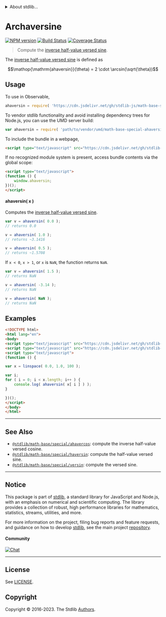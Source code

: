 <!--

@license Apache-2.0

Copyright (c) 2018 The Stdlib Authors.

Licensed under the Apache License, Version 2.0 (the "License");
you may not use this file except in compliance with the License.
You may obtain a copy of the License at

   http://www.apache.org/licenses/LICENSE-2.0

Unless required by applicable law or agreed to in writing, software
distributed under the License is distributed on an "AS IS" BASIS,
WITHOUT WARRANTIES OR CONDITIONS OF ANY KIND, either express or implied.
See the License for the specific language governing permissions and
limitations under the License.

-->


<details>
  <summary>
    About stdlib...
  </summary>
  <p>We believe in a future in which the web is a preferred environment for numerical computation. To help realize this future, we've built stdlib. stdlib is a standard library, with an emphasis on numerical and scientific computation, written in JavaScript (and C) for execution in browsers and in Node.js.</p>
  <p>The library is fully decomposable, being architected in such a way that you can swap out and mix and match APIs and functionality to cater to your exact preferences and use cases.</p>
  <p>When you use stdlib, you can be absolutely certain that you are using the most thorough, rigorous, well-written, studied, documented, tested, measured, and high-quality code out there.</p>
  <p>To join us in bringing numerical computing to the web, get started by checking us out on <a href="https://github.com/stdlib-js/stdlib">GitHub</a>, and please consider <a href="https://opencollective.com/stdlib">financially supporting stdlib</a>. We greatly appreciate your continued support!</p>
</details>

# Archaversine

[![NPM version][npm-image]][npm-url] [![Build Status][test-image]][test-url] [![Coverage Status][coverage-image]][coverage-url] <!-- [![dependencies][dependencies-image]][dependencies-url] -->

> Compute the [inverse half-value versed sine][archaversine].

<section class="intro">

The [inverse half-value versed sine][archaversine] is defined as

<!-- <equation class="equation" label="eq:archaversine" align="center" raw="\operatorname{ahaversin}(\theta) = 2 \cdot \arcsin(\sqrt{\theta})" alt="Inverse half-value versed sine."> -->

```math
\mathop{\mathrm{ahaversin}}(\theta) = 2 \cdot \arcsin(\sqrt{\theta})
```

<!-- <div class="equation" align="center" data-raw-text="\operatorname{ahaversin}(\theta) = 2 \cdot \arcsin(\sqrt{\theta})" data-equation="eq:archaversine">
    <img src="https://cdn.jsdelivr.net/gh/stdlib-js/stdlib@bb29798906e119fcb2af99e94b60407a270c9b32/lib/node_modules/@stdlib/math/base/special/ahaversin/docs/img/equation_archaversine.svg" alt="Inverse half-value versed sine.">
    <br>
</div> -->

<!-- </equation> -->

</section>

<!-- /.intro -->



<section class="usage">

## Usage

To use in Observable,

```javascript
ahaversin = require( 'https://cdn.jsdelivr.net/gh/stdlib-js/math-base-special-ahaversin@umd/browser.js' )
```

To vendor stdlib functionality and avoid installing dependency trees for Node.js, you can use the UMD server build:

```javascript
var ahaversin = require( 'path/to/vendor/umd/math-base-special-ahaversin/index.js' )
```

To include the bundle in a webpage,

```html
<script type="text/javascript" src="https://cdn.jsdelivr.net/gh/stdlib-js/math-base-special-ahaversin@umd/browser.js"></script>
```

If no recognized module system is present, access bundle contents via the global scope:

```html
<script type="text/javascript">
(function () {
    window.ahaversin;
})();
</script>
```

#### ahaversin( x )

Computes the [inverse half-value versed sine][archaversine].

```javascript
var v = ahaversin( 0.0 );
// returns 0.0

v = ahaversin( 1.0 );
// returns ~3.1416

v = ahaversin( 0.5 );
// returns ~1.5708
```

If `x < 0`, `x > 1`, or `x` is `NaN`, the function returns `NaN`.

```javascript
var v = ahaversin( 1.5 );
// returns NaN

v = ahaversin( -3.14 );
// returns NaN

v = ahaversin( NaN );
// returns NaN
```

</section>

<!-- /.usage -->

<section class="examples">

## Examples

<!-- eslint no-undef: "error" -->

```html
<!DOCTYPE html>
<html lang="en">
<body>
<script type="text/javascript" src="https://cdn.jsdelivr.net/gh/stdlib-js/array-base-linspace@umd/browser.js"></script>
<script type="text/javascript" src="https://cdn.jsdelivr.net/gh/stdlib-js/math-base-special-ahaversin@umd/browser.js"></script>
<script type="text/javascript">
(function () {

var x = linspace( 0.0, 1.0, 100 );

var i;
for ( i = 0; i < x.length; i++ ) {
    console.log( ahaversin( x[ i ] ) );
}

})();
</script>
</body>
</html>
```

</section>

<!-- /.examples -->

<!-- Section for related `stdlib` packages. Do not manually edit this section, as it is automatically populated. -->

<section class="related">

* * *

## See Also

-   <span class="package-name">[`@stdlib/math-base/special/ahavercos`][@stdlib/math/base/special/ahavercos]</span><span class="delimiter">: </span><span class="description">compute the inverse half-value versed cosine.</span>
-   <span class="package-name">[`@stdlib/math-base/special/haversin`][@stdlib/math/base/special/haversin]</span><span class="delimiter">: </span><span class="description">compute the half-value versed sine.</span>
-   <span class="package-name">[`@stdlib/math-base/special/versin`][@stdlib/math/base/special/versin]</span><span class="delimiter">: </span><span class="description">compute the versed sine.</span>

</section>

<!-- /.related -->

<!-- Section for all links. Make sure to keep an empty line after the `section` element and another before the `/section` close. -->


<section class="main-repo" >

* * *

## Notice

This package is part of [stdlib][stdlib], a standard library for JavaScript and Node.js, with an emphasis on numerical and scientific computing. The library provides a collection of robust, high performance libraries for mathematics, statistics, streams, utilities, and more.

For more information on the project, filing bug reports and feature requests, and guidance on how to develop [stdlib][stdlib], see the main project [repository][stdlib].

#### Community

[![Chat][chat-image]][chat-url]

---

## License

See [LICENSE][stdlib-license].


## Copyright

Copyright &copy; 2016-2023. The Stdlib [Authors][stdlib-authors].

</section>

<!-- /.stdlib -->

<!-- Section for all links. Make sure to keep an empty line after the `section` element and another before the `/section` close. -->

<section class="links">

[npm-image]: http://img.shields.io/npm/v/@stdlib/math-base-special-ahaversin.svg
[npm-url]: https://npmjs.org/package/@stdlib/math-base-special-ahaversin

[test-image]: https://github.com/stdlib-js/math-base-special-ahaversin/actions/workflows/test.yml/badge.svg?branch=v0.1.1
[test-url]: https://github.com/stdlib-js/math-base-special-ahaversin/actions/workflows/test.yml?query=branch:v0.1.1

[coverage-image]: https://img.shields.io/codecov/c/github/stdlib-js/math-base-special-ahaversin/main.svg
[coverage-url]: https://codecov.io/github/stdlib-js/math-base-special-ahaversin?branch=main

<!--

[dependencies-image]: https://img.shields.io/david/stdlib-js/math-base-special-ahaversin.svg
[dependencies-url]: https://david-dm.org/stdlib-js/math-base-special-ahaversin/main

-->

[chat-image]: https://img.shields.io/gitter/room/stdlib-js/stdlib.svg
[chat-url]: https://app.gitter.im/#/room/#stdlib-js_stdlib:gitter.im

[stdlib]: https://github.com/stdlib-js/stdlib

[stdlib-authors]: https://github.com/stdlib-js/stdlib/graphs/contributors

[umd]: https://github.com/umdjs/umd
[es-module]: https://developer.mozilla.org/en-US/docs/Web/JavaScript/Guide/Modules

[deno-url]: https://github.com/stdlib-js/math-base-special-ahaversin/tree/deno
[umd-url]: https://github.com/stdlib-js/math-base-special-ahaversin/tree/umd
[esm-url]: https://github.com/stdlib-js/math-base-special-ahaversin/tree/esm
[branches-url]: https://github.com/stdlib-js/math-base-special-ahaversin/blob/main/branches.md

[stdlib-license]: https://raw.githubusercontent.com/stdlib-js/math-base-special-ahaversin/main/LICENSE

[archaversine]: https://en.wikipedia.org/wiki/Versine

<!-- <related-links> -->

[@stdlib/math/base/special/ahavercos]: https://github.com/stdlib-js/math-base-special-ahavercos/tree/umd

[@stdlib/math/base/special/haversin]: https://github.com/stdlib-js/math-base-special-haversin/tree/umd

[@stdlib/math/base/special/versin]: https://github.com/stdlib-js/math-base-special-versin/tree/umd

<!-- </related-links> -->

</section>

<!-- /.links -->
